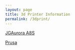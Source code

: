 ```yaml
---
layout: page
title: 3d Printer Information
permalink: /3dprint/
---
```


[JGAurora A8S](/JGAurora.md)

[Prusa](prusa.md)